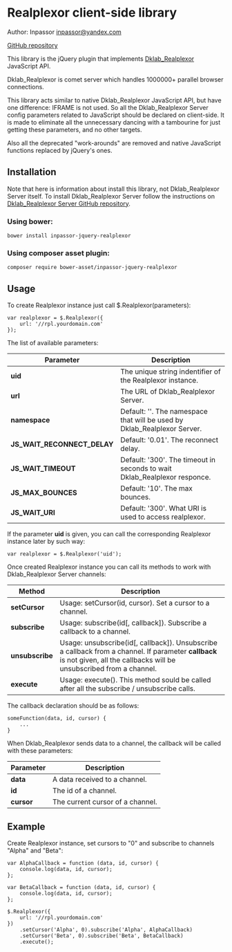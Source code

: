 Realplexor client-side library
==============================

Author: Inpassor <inpassor@yandex.com>

[GitHub repository](https://github.com/Inpassor/jquery-realplexor)

This library is the jQuery plugin that implements
[Dklab_Realplexor](https://github.com/DmitryKoterov/dklab_realplexor)
JavaScript API.

Dklab_Realplexor is comet server which handles 1000000+ parallel
browser connections.

This library acts similar to native Dklab_Realplexor JavaScript API,
but have one difference: IFRAME is not used. So all the Dklab_Realplexor
Server config parameters related to JavaScript should be declared on
client-side.
It is made to eliminate all the unnecessary dancing with a tambourine
for just getting these parameters, and no other targets.

Also all the deprecated "work-arounds" are removed and native
JavaScript functions replaced by jQuery's ones.

## Installation

Note that here is information about install this library, not
Dklab_Realplexor Server itself. To install Dklab_Realplexor Server
follow the instructions on
[Dklab_Realplexor Server GitHub repository](https://github.com/DmitryKoterov/dklab_realplexor).

### Using bower:

```
bower install inpassor-jquery-realplexor
```

### Using composer asset plugin:

```
composer require bower-asset/inpassor-jquery-realplexor
```

## Usage

To create Realplexor instance just call $.Realplexor(parameters): 
```
var realplexor = $.Realplexor({
    url: '//rpl.yourdomain.com'
});
```

The list of available parameters:

Parameter | Description
--- | ---
**uid** | The unique string indentifier of the Realplexor instance.
**url** | The URL of Dklab_Realplexor Server.
**namespace** | Default: ''. The namespace that will be used by Dklab_Realplexor Server.
**JS_WAIT_RECONNECT_DELAY** | Default: '0.01'. The reconnect delay. 
**JS_WAIT_TIMEOUT** | Default: '300'. The timeout in seconds to wait Dklab_Realplexor responce.
**JS_MAX_BOUNCES** | Default: '10'. The max bounces.
**JS_WAIT_URI** | Default: '300'. What URI is used to access realplexor.

If the parameter **uid** is given, you can call the corresponding
Realplexor instance later by such way:
```
var realplexor = $.Realplexor('uid');
```

Once created Realplexor instance you can call its methods to work with
Dklab_Realplexor Server channels: 

Method | Description
--- | ---
**setCursor** | Usage: setCursor(id, cursor). Set a cursor to a channel.
**subscribe** | Usage: subscribe(id[, callback]). Subscribe a callback to a channel.
**unsubscribe** | Usage: unsubscribe(id[, callback]). Unsubscribe a callback from a channel. If parameter **callback** is not given, all the callbacks will be unsubscribed from a channel.
**execute** | Usage: execute(). This method sould be called after all the subscribe / unsubscribe calls.

The callback declaration should be as follows:
```
someFunction(data, id, cursor) {
    ...
}
```
When Dklab_Realplexor sends data to a channel, the callback will be
called with these parameters: 

Parameter | Description
--- | ---
**data** | A data received to a channel. 
**id** | The id of a channel.
**cursor** | The current cursor of a channel.

## Example

Create Realplexor instance, set cursors to "0" and subscribe to
channels "Alpha" and "Beta":
```
var AlphaCallback = function (data, id, cursor) {
    console.log(data, id, cursor);
};

var BetaCallback = function (data, id, cursor) {
    console.log(data, id, cursor);
};

$.Realplexor({
    url: '//rpl.yourdomain.com'
})
    .setCursor('Alpha', 0).subscribe('Alpha', AlphaCallback)
    .setCursor('Beta', 0).subscribe('Beta', BetaCallback)
    .execute();
```
